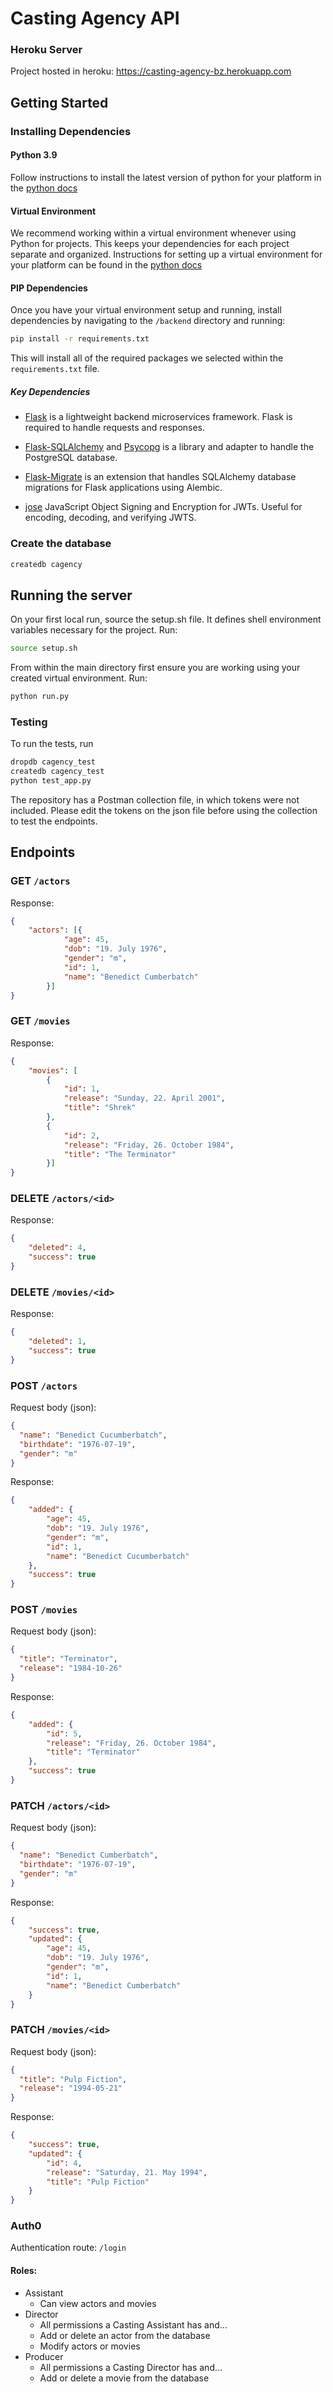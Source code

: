 # Casting Agency API

### Heroku Server
Project hosted in heroku: https://casting-agency-bz.herokuapp.com

## Getting Started

### Installing Dependencies

#### Python 3.9

Follow instructions to install the latest version of python for your platform in
the [python docs](https://docs.python.org/3/using/index.html)

#### Virtual Environment

We recommend working within a virtual environment whenever using Python for projects. This keeps your dependencies for
each project separate and organized. Instructions for setting up a virtual environment for your platform can be found in
the [python docs](https://packaging.python.org/guides/installing-using-pip-and-virtual-environments/)

#### PIP Dependencies

Once you have your virtual environment setup and running, install dependencies by navigating to the `/backend` directory
and running:

```bash
pip install -r requirements.txt
```

This will install all of the required packages we selected within the `requirements.txt` file.

##### Key Dependencies

- [Flask](http://flask.pocoo.org/) is a lightweight backend microservices framework. Flask is required to handle
  requests and responses.

- [Flask-SQLAlchemy](https://flask-sqlalchemy.palletsprojects.com/) and [Psycopg](https://www.psycopg.org/docs/) is a
  library and adapter to handle the PostgreSQL database.

- [Flask-Migrate](https://flask-migrate.readthedocs.io/) is an extension that handles SQLAlchemy database migrations for
  Flask applications using Alembic.

- [jose](https://python-jose.readthedocs.io/en/latest/) JavaScript Object Signing and Encryption for JWTs. Useful for
  encoding, decoding, and verifying JWTS.

### Create the database

```bash
createdb cagency
```

## Running the server

On your first local run, source the setup.sh file. It defines shell environment variables necessary for the project. Run:
```bash
source setup.sh
```

From within the main directory first ensure you are working using your created virtual environment. Run:

```bash
python run.py
```

### Testing

To run the tests, run

```bash
dropdb cagency_test
createdb cagency_test
python test_app.py
```

The repository has a Postman collection file, in which tokens were not included. Please edit the tokens on the json file before using the collection to test the endpoints. 

## Endpoints

### GET `/actors`
Response:
```json
{
    "actors": [{
            "age": 45,
            "dob": "19. July 1976",
            "gender": "m",
            "id": 1,
            "name": "Benedict Cumberbatch"
        }]
}
```

### GET `/movies`
Response:
```json
{
    "movies": [
        {
            "id": 1,
            "release": "Sunday, 22. April 2001",
            "title": "Shrek"
        },
        {
            "id": 2,
            "release": "Friday, 26. October 1984",
            "title": "The Terminator"
        }]
}
```

### DELETE `/actors/<id>`
Response:
```json
{
    "deleted": 4,
    "success": true
}
```
### DELETE `/movies/<id>`
Response:
```json
{
    "deleted": 1,
    "success": true
}
```
### POST `/actors`
Request body (json):
```json
{
  "name": "Benedict Cucumberbatch",
  "birthdate": "1976-07-19",
  "gender": "m"
}
```
Response:
```json
{
    "added": {
        "age": 45,
        "dob": "19. July 1976",
        "gender": "m",
        "id": 1,
        "name": "Benedict Cucumberbatch"
    },
    "success": true
}
```
### POST `/movies`
Request body (json):
```json
{
  "title": "Terminator",
  "release": "1984-10-26"
}
```
Response:
```json
{
    "added": {
        "id": 5,
        "release": "Friday, 26. October 1984",
        "title": "Terminator"
    },
    "success": true
}
```
### PATCH `/actors/<id>`
Request body (json):
```json
{
  "name": "Benedict Cumberbatch",
  "birthdate": "1976-07-19",
  "gender": "m"
}
```
Response:
```json
{
    "success": true,
    "updated": {
        "age": 45,
        "dob": "19. July 1976",
        "gender": "m",
        "id": 1,
        "name": "Benedict Cumberbatch"
    }
}
```
### PATCH `/movies/<id>`
Request body (json):
```json
{
  "title": "Pulp Fiction",
  "release": "1994-05-21"
}
```
Response:
```json
{
    "success": true,
    "updated": {
        "id": 4,
        "release": "Saturday, 21. May 1994",
        "title": "Pulp Fiction"
    }
}
```
### Auth0

Authentication route: `/login`

#### Roles:
- Assistant
  * Can view actors and movies
- Director
  * All permissions a Casting Assistant has and…
  * Add or delete an actor from the database
  * Modify actors or movies
- Producer
  * All permissions a Casting Director has and…
  * Add or delete a movie from the database
